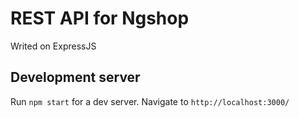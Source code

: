# REST API for Ngshop

Writed on ExpressJS

## Development server

Run `npm start` for a dev server. Navigate to `http://localhost:3000/`